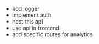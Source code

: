 - add logger
- implement auth
- host this api 
- use api in frontend
- add specific routes for analytics 